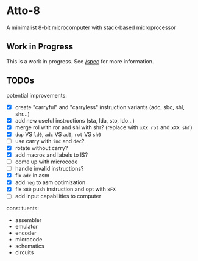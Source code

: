 # Atto-8

A minimalist 8-bit microcomputer with stack-based microprocessor

## Work in Progress

This is a work in progress. See [/spec](./spec) for more information.

## TODOs

potential improvements:

- [x] create "carryful" and "carryless" instruction variants (adc, sbc, shl, shr...)
- [x] add new useful instructions (sta, lda, sto, ldo...)
- [x] merge rol with ror and shl with shr? (replace with `xXX rot` and `xXX shf`)
- [x] `dup` VS `ld0`, `adc` VS `ad0`, `rot` VS `sh0`
- [ ] use carry with `inc` and `dec`?
- [x] rotate without carry?
- [x] add macros and labels to IS?
- [ ] come up with microcode
- [ ] handle invalid instructions?
- [x] fix `adc` in asm
- [x] add `neg` to asm optimization
- [x] fix `x80` push instruction and opt with `xFX`
- [ ] add input capabilities to computer

constituents:

- assembler
- emulator
- encoder
- microcode
- schematics
- circuits
